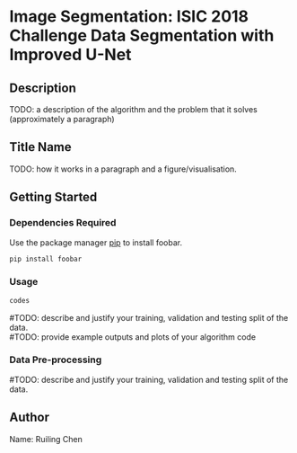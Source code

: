 # Image Segmentation: ISIC 2018 Challenge Data Segmentation with Improved U-Net

## Description
TODO: a description of the algorithm and the problem that it solves (approximately a paragraph)

## Title Name
TODO: how it works in a paragraph and a figure/visualisation.

## Getting Started

### Dependencies Required
Use the package manager [pip](https://pip.pypa.io/en/stable/) to install foobar.

```bash
pip install foobar
```

### Usage

```python
codes
```

#TODO: describe and justify your training, validation and testing split of the data.  
#TODO: provide example outputs and plots of your algorithm code

### Data Pre-processing
#TODO: describe and justify your training, validation and testing split of the data.

## Author
Name: Ruiling Chen
